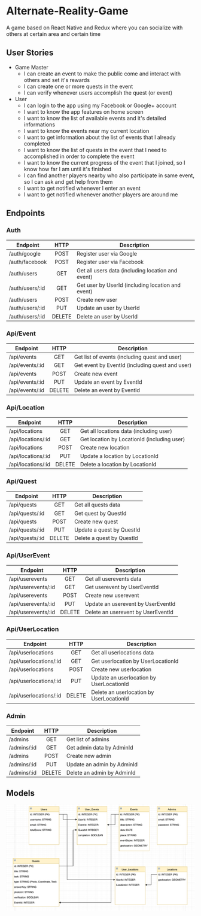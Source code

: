 # Alternate-Reality-Game
A game based on React Native and Redux where you can socialize with others at certain area and certain time

## User Stories
* Game Master
    * I can create an event to make the public come and interact with others and set it's rewards
    * I can create one or more quests in the event
    * I can verify whenever users accomplish the quest (or event)
* User
    * I can login to the app using my Facebook or Google+ account
    * I want to know the app features on home screen
    * I want to know the list of available events and it's detailed informations
    * I want to know the events near my current location
    * I want to get information about the list of events that I already completed
    * I want to know the list of quests in the event that I need to accomplished in order to complete the event
    * I want to know the current progress of the event that I joined, so I know how far I am until it's finished
    * I can find another players nearby who also participate in same event, so I can ask and get help from them
    * I want to get notified whenever I enter an event
    * I want to get notified whenever another players are around me

## Endpoints

### Auth

| Endpoint              |  HTTP  | Description                                            |
|-----------------------|:------:|--------------------------------------------------------|
| /auth/google          |  POST  | Register user via Google                               |
| /auth/facebook        |  POST  | Register user via Facebook                             |
| /auth/users           |   GET  | Get all users data (including location and event)      |
| /auth/users/:id       |   GET  | Get user by UserId (including location and event)      |
| /auth/users           |  POST  | Create new user                                        |
| /auth/users/:id       |   PUT  | Update an user by UserId                               |
| /auth/users/:id       | DELETE | Delete an user by UserId                               |

### Api/Event

| Endpoint              |  HTTP  | Description                                            |
|-----------------------|:------:|--------------------------------------------------------|
| /api/events            |   GET  | Get list of events (including quest and user)          |
| /api/events/:id        |   GET  | Get event by EventId (including quest and user)        |
| /api/events            |  POST  | Create new event                                       |
| /api/events/:id        |   PUT  | Update an event by EventId                             |
| /api/events/:id        | DELETE | Delete an event by EventId                             |

### Api/Location

| Endpoint              |  HTTP  | Description                                            |
|-----------------------|:------:|--------------------------------------------------------|
| /api/locations         |   GET  | Get all locations data (including user)                |
| /api/locations/:id     |   GET  | Get location by LocationId (including user)            |
| /api/locations         |  POST  | Create new location                                    |
| /api/locations/:id     |   PUT  | Update a location by LocationId                        |
| /api/locations/:id     | DELETE | Delete a location by LocationId                        |

### Api/Quest

| Endpoint              |  HTTP  | Description                                            |
|-----------------------|:------:|--------------------------------------------------------|
| /api/quests            |   GET  | Get all quests data                                    |
| /api/quests/:id        |   GET  | Get quest by QuestId                                   |
| /api/quests            |  POST  | Create new quest                                       |
| /api/quests/:id        |   PUT  | Update a quest by QuestId                              |
| /api/quests/:id        | DELETE | Delete a quest by QuestId                              |

### Api/UserEvent

| Endpoint              |  HTTP  | Description                                            |
|-----------------------|:------:|--------------------------------------------------------|
| /api/userevents        |   GET  | Get all userevents data                                |
| /api/userevents/:id    |   GET  | Get userevent by UserEventId                           |
| /api/userevents        |  POST  | Create new userevent                                   |
| /api/userevents/:id    |   PUT  | Update an userevent by UserEventId                     |
| /api/userevents/:id    | DELETE | Delete an userevent by UserEventId                     |

### Api/UserLocation

| Endpoint              |  HTTP  | Description                                            |
|-----------------------|:------:|--------------------------------------------------------|
| /api/userlocations     |   GET  | Get all userlocations data                             |
| /api/userlocations/:id |   GET  | Get userlocation by UserLocationId                     |
| /api/userlocations     |  POST  | Create new userlocation                                |
| /api/userlocations/:id |   PUT  | Update an userlocation by UserLocationId               |
| /api/userlocations/:id | DELETE | Delete an userlocation by UserLocationId               |

### Admin

| Endpoint              |  HTTP  | Description                                            |
|-----------------------|:------:|--------------------------------------------------------|
| /admins                |   GET  | Get list of admins                                     |
| /admins/:id            |   GET  | Get admin data by AdminId                              |
| /admins                |  POST  | Create new admin                                       |
| /admins/:id            |   PUT  | Update an admin by AdminId                             |
| /admins/:id            | DELETE | Delete an admin by AdminId                             |

## Models

![Schema](https://raw.githubusercontent.com/Geo-ARG/geo-arg-server/fadly/assets/ARG-Schema-Ver3.png)
